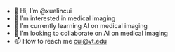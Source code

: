 - 👋 Hi, I’m @xuelincui
- 👀 I’m interested in medical imaging
- 🌱 I’m currently learning AI on medical imaging
- 💞️ I’m looking to collaborate on AI on medical imaging
- 📫 How to reach me cui@vt.edu

<!---
xuelincui/xuelincui is a ✨ special ✨ repository because its `README.md` (this file) appears on your GitHub profile.
You can click the Preview link to take a look at your changes.
--->
